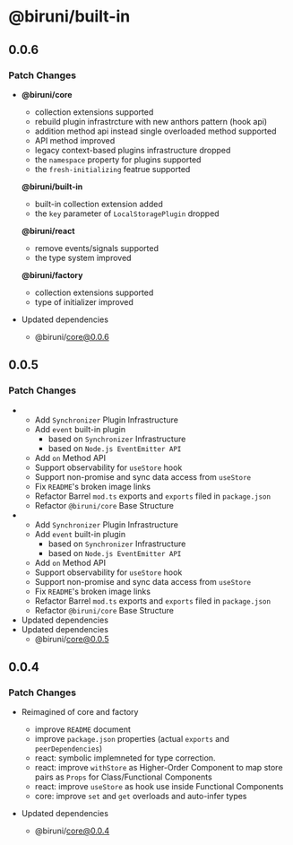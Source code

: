 # @biruni/built-in

## 0.0.6

### Patch Changes

-   **@biruni/core**

    -   collection extensions supported
    -   rebuild plugin infrastrcture with new anthors pattern (hook api)
    -   addition method api instead single overloaded method supported
    -   API method improved
    -   legacy context-based plugins infrastructure dropped
    -   the `namespace` property for plugins supported
    -   the `fresh-initializing` featrue supported

    **@biruni/built-in**

    -   built-in collection extension added
    -   the `key` parameter of `LocalStoragePlugin` dropped

    **@biruni/react**

    -   remove events/signals supported
    -   the type system improved

    **@biruni/factory**

    -   collection extensions supported
    -   type of initializer improved

-   Updated dependencies
    -   @biruni/core@0.0.6

## 0.0.5

### Patch Changes

-   -   Add `Synchronizer` Plugin Infrastructure
    -   Add `event` built-in plugin
        -   based on `Synchronizer` Infrastructure
        -   based on `Node.js EventEmitter API`
    -   Add `on` Method API
    -   Support observability for `useStore` hook
    -   Support non-promise and sync data access from `useStore`
    -   Fix `README`'s broken image links
    -   Refactor Barrel `mod.ts` exports and `exports` filed in `package.json`
    -   Refactor `@biruni/core` Base Structure
-   -   Add `Synchronizer` Plugin Infrastructure
    -   Add `event` built-in plugin
        -   based on `Synchronizer` Infrastructure
        -   based on `Node.js EventEmitter API`
    -   Add `on` Method API
    -   Support observability for `useStore` hook
    -   Support non-promise and sync data access from `useStore`
    -   Fix `README`'s broken image links
    -   Refactor Barrel `mod.ts` exports and `exports` filed in `package.json`
    -   Refactor `@biruni/core` Base Structure
-   Updated dependencies
-   Updated dependencies
    -   @biruni/core@0.0.5

## 0.0.4

### Patch Changes

-   Reimagined of core and factory

    -   improve `README` document
    -   improve `package.json` properties (actual `exports` and `peerDependencies`)
    -   react: symbolic implemneted for type correction.
    -   react: improve `withStore` as Higher-Order Component to map store pairs as `Props` for Class/Functional Components
    -   react: improve `useStore` as hook use inside Functional Components
    -   core: improve `set` and `get` overloads and auto-infer types

-   Updated dependencies
    -   @biruni/core@0.0.4
